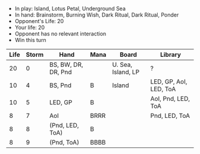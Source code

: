 - In play: Island, Lotus Petal, Underground Sea
- In hand: Brainstorm, Burning Wish, Dark Ritual, Dark Ritual, Ponder
- Opponent's Life: 20
- Your life: 20
- Opponent has no relevant interaction
- Win this turn

| Life | Storm | Hand                | Mana | Board              | Library                |
|------|-------|---------------------|------|--------------------|------------------------|
| 20   | 0     | BS, BW, DR, DR, Pnd |      | U. Sea, Island, LP | ?                      |
| 10   | 4     | BS, Pnd             | B    | Island             | LED, GP, AoI, LED, ToA |
| 10   | 5     | LED, GP             | B    |                    | AoI, Pnd, LED, ToA     |
| 8    | 7     | AoI                 | BRRR |                    | Pnd, LED, ToA          |
| 8    | 8     | (Pnd, LED, ToA)     | B    |                    |                        |
| 8    | 9     | (Pnd, ToA)          | BBBB |                    |                        |
